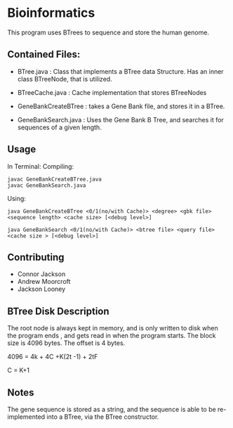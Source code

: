 # Bioinformatics

This program uses BTrees to sequence and store the human genome. 

## Contained Files:

- BTree.java : Class that implements a BTree data Structure. Has an inner class BTreeNode, that is utilized.
- BTreeCache.java : Cache implementation that stores BTreeNodes

- GeneBankCreateBTree : takes a Gene Bank file, and stores it in a BTree.

- GeneBankSearch.java : Uses the Gene Bank B Tree, and searches it for sequences of a given length.
## Usage

In Terminal:
Compiling:
```
javac GeneBankCreateBTree.java
javac GeneBankSearch.java
```
Using:
```
java GeneBankCreateBTree <0/1(no/with Cache)> <degree> <gbk file> <sequence length> <cache size> [<debug level>]

java GeneBankSearch <0/1(no/with Cache)> <btree file> <query file> <cache size > [<debug level>]
```

## Contributing
- Connor Jackson
- Andrew Moorcroft
- Jackson Looney





## BTree Disk Description


The root node is always kept in memory, and is only written to disk when the program ends , and gets read in when the program starts. The block size is 4096 bytes. The offset is 4 bytes. 


4096 = 4k + 4C +K(2t -1) + 2tF

C = K+1



## Notes

The gene sequence is stored as a string, and the sequence is able to be re-implemented into a BTree, via the BTree constructor.


